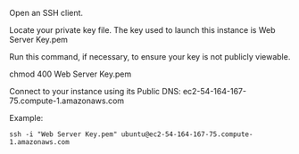 Open an SSH client.

Locate your private key file. The key used to launch this instance is Web Server Key.pem

Run this command, if necessary, to ensure your key is not publicly viewable.

chmod 400 Web Server Key.pem

Connect to your instance using its Public DNS: ec2-54-164-167-75.compute-1.amazonaws.com

Example:

`ssh -i "Web Server Key.pem" ubuntu@ec2-54-164-167-75.compute-1.amazonaws.com`
